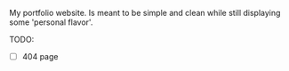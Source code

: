 My portfolio website. Is meant to be simple and clean while still displaying some 'personal flavor'.

TODO:

- [ ] 404 page
